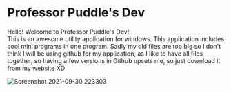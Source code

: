 # Professor Puddle's Dev
Hello! Welcome to Professor Puddle's Dev!<br>
This is an awesome utility application for windows. This application includes cool mini programs in one program. Sadly my old files are too big so I don't think I will be using github for my application, as I like to have all files together, so having a few versions in Github upsets me, so just download it from my [website](https://bitly.com/ppd-website) XD

![Screenshot 2021-09-30 223303](https://user-images.githubusercontent.com/78994826/135974067-2b38e08d-1488-465f-b1dd-97c28d7969e9.png)


